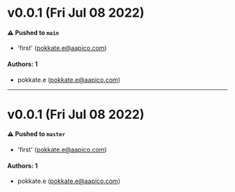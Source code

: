 # v0.0.1 (Fri Jul 08 2022)

#### ⚠️ Pushed to `main`

- 'first' (pokkate.e@aapico.com)

#### Authors: 1

- pokkate.e (pokkate.e@aapico.com)

---

# v0.0.1 (Fri Jul 08 2022)

#### ⚠️ Pushed to `master`

- 'first' (pokkate.e@aapico.com)

#### Authors: 1

- pokkate.e (pokkate.e@aapico.com)
